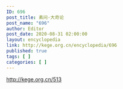 ```yaml
---
ID: 696
post_title: 素问·大奇论
post_name: "696"
author: Editor
post_date: 2020-08-31 02:00:00
layout: encyclopedia
link: http://kege.org.cn/encyclopedia/696
published: true
tags: [ ]
categories: [ ]
---
```

http://kege.org.cn/513